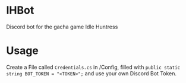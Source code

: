 # IHBot
Discord bot for the gacha game Idle Huntress

# Usage
Create a File called `Credentials.cs` in /Config, filled with `public static string BOT_TOKEN = "<TOKEN>";` and use your own Discord Bot Token.
